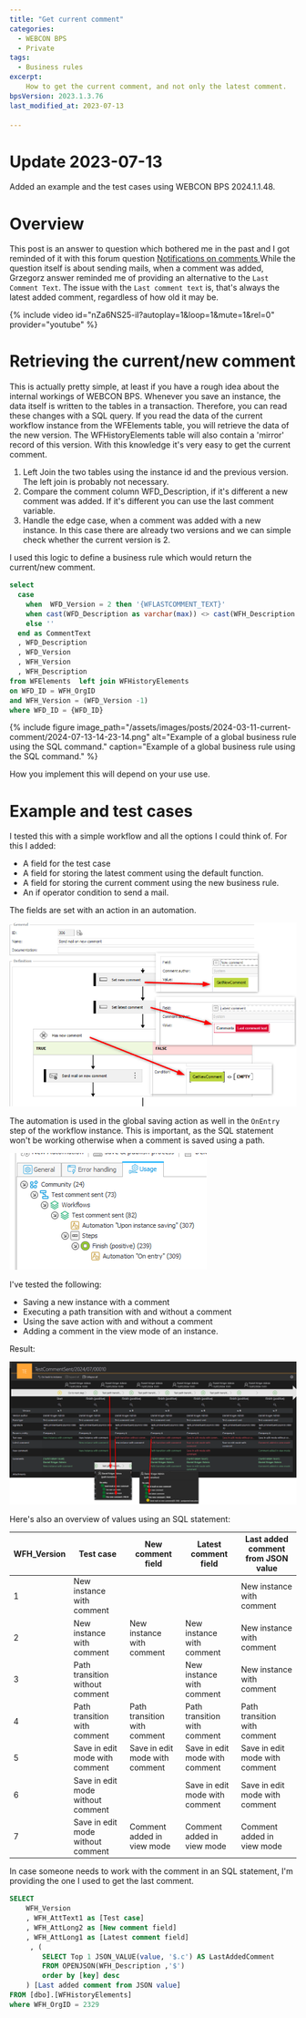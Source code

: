 ```yaml
---
title: "Get current comment"
categories:
  - WEBCON BPS   
  - Private  
tags: 
  - Business rules
excerpt:
    How to get the current comment, and not only the latest comment.
bpsVersion: 2023.1.3.76
last_modified_at: 2023-07-13

---
```


# Update 2023-07-13
Added an example and the test cases using WEBCON BPS 2024.1.1.48.

# Overview
This post is an answer to question which bothered me in the past and I got reminded of it with this forum question [Notifications on comments 
](https://community.webcon.com/forum/thread/4535)
While the question itself is about sending mails, when a comment was added, Grzegorz answer reminded me of providing an alternative to the `Last Comment Text`. 
The issue with the `Last comment text` is, that's always the latest added comment, regardless of how old it may be. 


{% include video id="nZa6NS25-iI?autoplay=1&loop=1&mute=1&rel=0" provider="youtube" %}


# Retrieving the current/new comment
This is actually pretty simple, at least if you have a rough idea about the internal workings of WEBCON BPS.
Whenever you save an instance, the data itself is written to the tables in a transaction. Therefore, you can read these changes with a SQL query. If you read the data of the current workflow instance from the WFElements table, you will retrieve the data of the new version. The WFHistoryElements table will also contain a 'mirror' record of this version. 
With this knowledge it's very easy to get the current comment. 
1. Left Join the two tables using the instance id and the previous version. The left join is probably not necessary.
2. Compare the comment column WFD_Description, if it's different a new comment was added. If it's different you can use the last comment variable.
3. Handle the edge case, when a comment was added with a new instance. In this case there are already two versions and we can simple check whether the current version is 2.

I used this logic to define a business rule which would return the current/new comment. 

```sql
select 
  case 
    when  WFD_Version = 2 then '{WFLASTCOMMENT_TEXT}' 
    when cast(WFD_Description as varchar(max)) <> cast(WFH_Description as varchar(max)) then '{WFLASTCOMMENT_TEXT}' 
    else ''
  end as CommentText
  , WFD_Description
  , WFD_Version
  , WFH_Version
  , WFH_Description
from WFElements  left join WFHistoryElements
on WFD_ID = WFH_OrgID
and WFH_Version = (WFD_Version -1)
where WFD_ID = {WFD_ID}
```


{% include figure image_path="/assets/images/posts/2024-03-11-current-comment/2024-07-13-14-23-14.png" alt="Example of a global business rule using the SQL command." caption="Example of a global business rule using the SQL command." %}

How you implement this will depend on your use use.

# Example and test cases
I tested this with a simple workflow and all the options I could think of. For this I added:
- A field for the test case
- A field for storing the latest comment using the default function.
- A field for storing the current comment using the new business rule.
- An if operator condition to send a mail.

The fields are set with an action in an automation.

![The automations](/assets/images/posts/2024-03-11-current-comment/2024-07-13-14-18-32.png)

The automation is used in the global saving action as well in the `OnEntry` step of the workflow instance. This is important, as the SQL statement won't be working otherwise when a comment is saved using a path.

![Usage of the business rule.](/assets/images/posts/2024-03-11-current-comment/2024-07-13-14-19-40.png)

I've tested the following:
- Saving a new instance with a comment
- Executing a path transition with and without a comment
- Using the save action with and without a comment
- Adding a comment in the view mode of an instance.

Result:

![The test cases using the function to get the current comment.](/assets/images/posts/2024-03-11-current-comment/2024-07-13-14-12-28.png)



Here's also an overview of values using an SQL statement:

|WFH_Version|Test case|New comment field|Latest comment field|Last added comment from JSON value|
|-|-|-|-|-|
|1|New instance with comment|||New instance with comment|
|2|New instance with comment|New instance with comment|New instance with comment|New instance with comment|
|3|Path transition without comment||New instance with comment|New instance with comment|
|4|Path transition with comment|Path transition with comment|Path transition with comment|Path transition with comment|
|5|Save in edit mode with comment|Save in edit mode with comment|Save in edit mode with comment|Save in edit mode with comment|
|6|Save in edit mode without comment||Save in edit mode with comment|Save in edit mode with comment|
|7|Save in edit mode without comment|Comment added in view mode|Comment added in view mode|Comment added in view mode|

In case someone needs to work with the comment in an SQL statement, I'm providing the one I used to get the last comment.
``` sql
SELECT
	WFH_Version
	, WFH_AttText1 as [Test case]
	, WFH_AttLong2 as [New comment field]
	, WFH_AttLong1 as [Latest comment field]
	 , (
		SELECT Top 1 JSON_VALUE(value, '$.c') AS LastAddedComment
		FROM OPENJSON(WFH_Description ,'$')
		order by [key] desc
	) [Last added comment from JSON value]
FROM [dbo].[WFHistoryElements]
where WFH_OrgID = 2329
```
